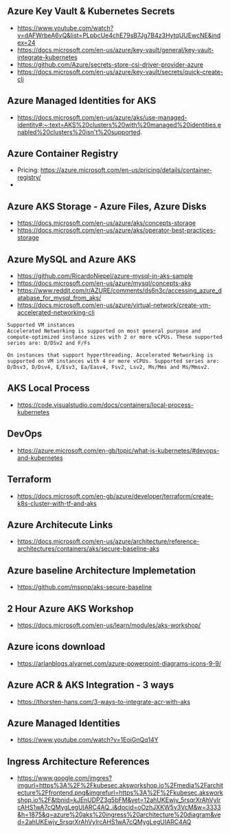 
## Azure Key Vault & Kubernetes Secrets
- https://www.youtube.com/watch?v=dAFWrbeA6vQ&list=PLpbcUe4chE79sB7Jg7B4z3HytqUUEwcNE&index=24
- https://docs.microsoft.com/en-us/azure/key-vault/general/key-vault-integrate-kubernetes
- https://github.com/Azure/secrets-store-csi-driver-provider-azure
- https://docs.microsoft.com/en-us/azure/key-vault/secrets/quick-create-cli

## Azure Managed Identities for AKS
- https://docs.microsoft.com/en-us/azure/aks/use-managed-identity#:~:text=AKS%20clusters%20with%20managed%20identities,enabled%20clusters%20isn't%20supported.

## Azure Container Registry
- Pricing: https://azure.microsoft.com/en-us/pricing/details/container-registry/
- 

## Azure AKS Storage - Azure Files, Azure Disks
- https://docs.microsoft.com/en-us/azure/aks/concepts-storage
- https://docs.microsoft.com/en-us/azure/aks/operator-best-practices-storage

## Azure MySQL and Azure AKS
- https://github.com/RicardoNiepel/azure-mysql-in-aks-sample
- https://docs.microsoft.com/en-us/azure/mysql/concepts-aks
- https://www.reddit.com/r/AZURE/comments/ds6n3c/accessing_azure_database_for_mysql_from_aks/
- https://docs.microsoft.com/en-us/azure/virtual-network/create-vm-accelerated-networking-cli
```
Supported VM instances
Accelerated Networking is supported on most general purpose and compute-optimized instance sizes with 2 or more vCPUs. These supported series are: D/DSv2 and F/Fs

On instances that support hyperthreading, Accelerated Networking is supported on VM instances with 4 or more vCPUs. Supported series are: D/Dsv3, D/Dsv4, E/Esv3, Ea/Easv4, Fsv2, Lsv2, Ms/Mms and Ms/Mmsv2.
```


## AKS Local Process
- https://code.visualstudio.com/docs/containers/local-process-kubernetes

## DevOps
- https://azure.microsoft.com/en-gb/topic/what-is-kubernetes/#devops-and-kubernetes

## Terraform
- https://docs.microsoft.com/en-gb/azure/developer/terraform/create-k8s-cluster-with-tf-and-aks


## Azure Architecute Links
- https://docs.microsoft.com/en-us/azure/architecture/reference-architectures/containers/aks/secure-baseline-aks

## Azure baseline Architecture Implemetation
- https://github.com/mspnp/aks-secure-baseline

## 2 Hour Azure AKS Workshop
- https://docs.microsoft.com/en-us/learn/modules/aks-workshop/

## Azure icons download
- https://arlanblogs.alvarnet.com/azure-powerpoint-diagrams-icons-9-9/

## Azure ACR & AKS Integration - 3 ways
- https://thorsten-hans.com/3-ways-to-integrate-acr-with-aks


## Azure Managed Identities
- https://www.youtube.com/watch?v=1EoiGnQq14Y


## Ingress Architecture References
- https://www.google.com/imgres?imgurl=https%3A%2F%2Fkubesec.aksworkshop.io%2Fmedia%2Farchitecture%2Ffrontend.png&imgrefurl=https%3A%2F%2Fkubesec.aksworkshop.io%2F&tbnid=kJEnUDPZ3g5bFM&vet=12ahUKEwjv_5rsqrXrAhVyIrcAHS1wA7cQMygLegUIARC4AQ..i&docid=oOzhJXKW5y3VcM&w=3333&h=1875&q=azure%20aks%20ingress%20architecture%20diagram&ved=2ahUKEwjv_5rsqrXrAhVyIrcAHS1wA7cQMygLegUIARC4AQ
